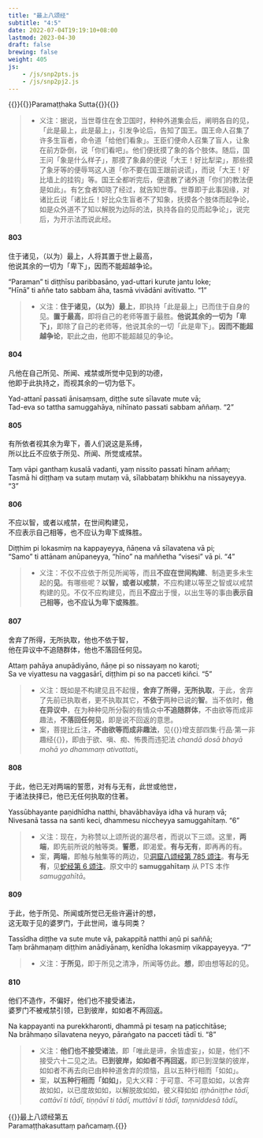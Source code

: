 ```yaml
---
title: "最上八颂经"
subtitle: "4:5"
date: 2022-07-04T19:19:10+08:00
lastmod: 2023-04-30
draft: false
brewing: false
weight: 405
js:
    - /js/snp2pts.js
    - /js/snp2pj2.js
---
```



{{<subtitle>}}{{<suttalink src="snp4.5">}}Paramaṭṭhaka Sutta{{</suttalink>}}{{</subtitle>}}

> - 义注：据说，当世尊住在舍卫国时，种种外道集会后，阐明各自的见，「此是最上，此是最上」，引发争论后，告知了国王。国王命人召集了许多生盲者，命令道「给他们看象」。王臣们便命人召集了盲人，让象在前方卧倒，说「你们看吧」。他们便抚摸了象的各个肢体。随后，国王问「象是什么样子」，那摸了象鼻的便说「大王！好比犁梁」，那些摸了象牙等的便辱骂这人道「你不要在国王跟前说谎」，而说「大王！好比墙上的挂钩」等。国王全都听完后，便遣散了诸外道「你们的教法便是如此」。有乞食者知晓了经过，就告知世尊。世尊即于此事因缘，对诸比丘说「诸比丘！好比众生盲者不了知象，抚摸各个肢体而起争论，如是众外道不了知以解脱为边际的法，执持各自的见而起争论」，说完后，为开示法而说此经。

#### 803

住于诸见，（以为）最上，人将其置于世上最高，  
他说其余的一切为「卑下」，因而不能超越争论。

“Paraman” ti diṭṭhīsu paribbasāno, yad-uttari kurute jantu loke;  
”Hīnā” ti aññe tato sabbam āha, tasmā vivādāni avītivatto. <q>1</q>

> - 义注：**住于诸见，（以为）最上**，即执持「此是最上」已而住于自身的见。**置于最高**，即将自己的老师等置于最胜。**他说其余的一切为「卑下」**，即除了自己的老师等，他说其余的一切「此是卑下」。**因而不能超越争论**，职此之由，他即不能超越见的争论。

#### 804

凡他在自己所见、所闻、戒禁或所觉中见到的功德，  
他即于此执持之，而视其余的一切为低下。

Yad-attanī passati ānisaṃsaṃ, diṭṭhe sute sīlavate mute vā;  
Tad-eva so tattha samuggahāya, nihīnato passati sabbam aññaṃ. <q>2</q>

#### 805

有所依者视其余为卑下，善人们说这是系缚，  
所以比丘不应依于所见、所闻、所觉或戒禁。

Taṃ vāpi ganthaṃ kusalā vadanti, yaṃ nissito passati hīnam aññaṃ;  
Tasmā hi diṭṭhaṃ va sutaṃ mutaṃ vā, sīlabbataṃ bhikkhu na nissayeyya. <q>3</q>

#### 806

不应以智，或者以戒禁，在世间构建见，  
不应表示自己相等，也不应认为卑下或殊胜。

Diṭṭhim pi lokasmiṃ na kappayeyya, ñāṇena vā sīlavatena vā pi;  
“Samo” ti attānam anūpaneyya, “hīno” na maññetha “visesi” vā pi. <q>4</q>

> - 义注：不仅不应依于所见所闻等，而且**不应在世间构建**、制造更多未生起的**见**。有哪些呢？**以智，或者以戒禁**，不应构建以等至之智或以戒禁构建的见。不仅不应构建见，而且**不应**出于慢，以出生等的事由**表示自己相等，也不应认为卑下或殊胜**。

#### 807

舍弃了所得，无所执取，他也不依于智，  
他在异议中不追随群体，他也不落回任何见。

Attaṃ pahāya anupādiyāno, ñāṇe pi so nissayaṃ no karoti;  
Sa ve viyattesu na vaggasārī, diṭṭhim pi so na pacceti kiñci. <q>5</q>

> - 义注：既如是不构建见且不起慢，**舍弃了所得，无所执取**，于此，舍弃了先前已执取者，更不执取其它，**不依于**两种已说的**智**。当不依时，**他在异议中**，在为种种见所分裂的有情众中**不追随群体**，不由欲等而成非趣法，**不落回任何见**，即是说不回返的意思。
> - 案，菩提比丘注，**不由欲等而成非趣法**，见{{<suttalink src="an4.17">}}增支部四集·行品·第一非趣经{{</suttalink>}}，即由于欲、嗔、痴、怖畏而违犯法 *chandā dosā bhayā mohā yo dhammaṃ ativattati*。

#### 808

于此，他已无对两端的誓愿，对有与无有，此世或他世，  
于诸法抉择已，他已无任何执取的住著。

Yassūbhayante paṇidhīdha natthi, bhavābhavāya idha vā huraṃ vā;  
Nivesanā tassa na santi keci, dhammesu niccheyya samuggahītaṃ. <q>6</q>

> - 义注：现在，为称赞以上颂所说的漏尽者，而说以下三颂。这里，**两端**，即先前所说的触等类。**誓愿**，即渴爱。**有与无有**，即再再的有。
> - 案，**两端**，即触与触集等的两边，见[洞窟八颂经第 785 颂注](../402/#785)。**有与无有**，见[蛇经第 6 颂注](../101/#6)。原文中的 **samuggahītaṃ** 从 PTS 本作 *samuggahītā*。

#### 809

于此，他于所见、所闻或所觉已无些许遍计的想，  
这无取于见的婆罗门，于此世间，谁与同类？

Tassīdha diṭṭhe va sute mute vā, pakappitā natthi aṇū pi saññā;  
Taṃ brāhmaṇaṃ diṭṭhim anādiyānaṃ, kenīdha lokasmiṃ vikappayeyya. <q>7</q>

> - 义注：**于所见**，即于所见之清净，所闻等仿此。**想**，即由想等起的见。

#### 810

他们不造作，不偏好，他们也不接受诸法，  
婆罗门不被戒禁引领，已到彼岸，如如者不再回返。

Na kappayanti na purekkharonti, dhammā pi tesaṃ na paṭicchitāse;  
Na brāhmaṇo sīlavatena neyyo, pāraṅgato na pacceti tādī ti. <q>8</q>

> - 义注：**他们也不接受诸法**，即「唯此是谛，余皆虚妄」，如是，他们不接受六十二见之法。**已到彼岸，如如者不再回返**，即已到涅槃的彼岸，如如者不再去向已由种种道舍弃的烦恼，且以五种行相而「如如」。
> - 案，**以五种行相而「如如」**，见大义释：于可意、不可意如如，以舍弃故如如，以已度故如如，以解脱故如如，彼义释如如 *iṭṭhāniṭṭhe tādī, cattāvī ti tādī, tiṇṇāvī ti tādī, muttāvī ti tādī, taṃniddesā tādī*。


{{<eof>}}最上八颂经第五<br><span class="pi">Paramaṭṭhakasuttaṃ pañcamaṃ.</span>{{</eof>}}